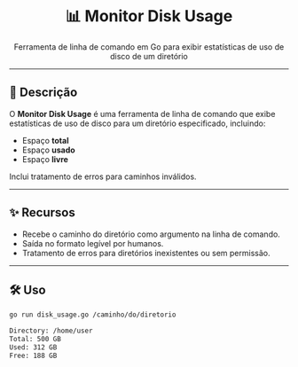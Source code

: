 <div align="center">
  <h1>📊 Monitor Disk Usage</h1>
  <p>Ferramenta de linha de comando em Go para exibir estatísticas de uso de disco de um diretório</p>
</div>

---

## 📖 Descrição
O **Monitor Disk Usage** é uma ferramenta de linha de comando que exibe estatísticas de uso de disco para um diretório especificado, incluindo:

- Espaço **total**
- Espaço **usado**
- Espaço **livre**

Inclui tratamento de erros para caminhos inválidos.

---

## ✨ Recursos
- Recebe o caminho do diretório como argumento na linha de comando.
- Saída no formato legível por humanos.
- Tratamento de erros para diretórios inexistentes ou sem permissão.

---

## 🛠 Uso
```bash
go run disk_usage.go /caminho/do/diretorio

Directory: /home/user
Total: 500 GB
Used: 312 GB
Free: 188 GB
```
